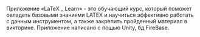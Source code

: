 Приложение «LaTeX _ Learn» - это обучающий курс, который поможет овладеть базовыми знаниями LATEX и научиться эффективно работать с данным инструментом, а также закрепить пройденный материал в викторине.
Приложение написано с пощью Unity, бд FireBase.
